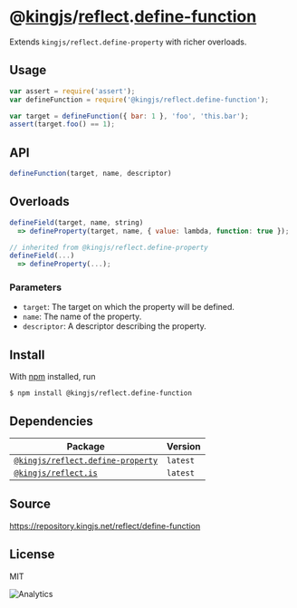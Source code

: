 # @[kingjs][@kingjs]/[reflect][ns0].[define-function][ns1]
Extends `kingjs/reflect.define-property` with richer overloads.
## Usage
```js
var assert = require('assert');
var defineFunction = require('@kingjs/reflect.define-function');

var target = defineFunction({ bar: 1 }, 'foo', 'this.bar');
assert(target.foo() == 1);
```

## API
```ts
defineFunction(target, name, descriptor)
```
## Overloads
```js
defineField(target, name, string)
  => defineProperty(target, name, { value: lambda, function: true });

// inherited from @kingjs/reflect.define-property
defineField(...)
  => defineProperty(...);
```

### Parameters
- `target`: The target on which the property will be defined.
- `name`: The name of the property.
- `descriptor`: A descriptor describing the property.



## Install
With [npm](https://npmjs.org/) installed, run
```
$ npm install @kingjs/reflect.define-function
```
## Dependencies
|Package|Version|
|---|---|
|[`@kingjs/reflect.define-property`](https://www.npmjs.com/package/@kingjs/reflect.define-property)|`latest`|
|[`@kingjs/reflect.is`](https://www.npmjs.com/package/@kingjs/reflect.is)|`latest`|
## Source
https://repository.kingjs.net/reflect/define-function
## License
MIT

![Analytics](https://analytics.kingjs.net/reflect/define-function)

[@kingjs]: https://www.npmjs.com/package/kingjs
[ns0]: https://www.npmjs.com/package/@kingjs/reflect
[ns1]: https://www.npmjs.com/package/@kingjs/reflect.define-function
